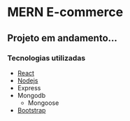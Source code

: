 # MERN E-commerce

## Projeto em andamento...

### Tecnologias utilizadas

- [React](https://reactjs.org/)
- [Nodejs](https://nodejs.org/en/)
- Express
- Mongodb
  - Mongoose
- [Bootstrap](https://getbootstrap.com/)
